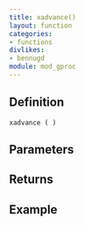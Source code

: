```yaml
---
title: xadvance()
layout: function
categories:
- functions
divlikes:
- bennugd
module: mod_gproc
---
```


## Definition

    xadvance ( )

## Parameters

## Returns

## Example
